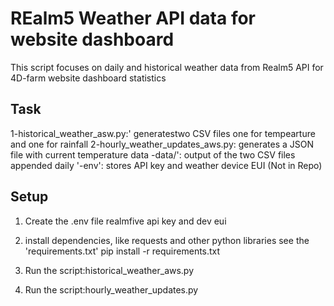 # REalm5 Weather API data for website dashboard

This script focuses on daily and historical weather data from Realm5 API for 4D-farm website dashboard statistics

## Task 
1-historical_weather_asw.py:' generatestwo CSV files one for tempearture and one for rainfall
2-hourly_weather_updates_aws.py: generates a JSON file with current temperature data
-data/': output of the two CSV files appended daily 
'-env': stores API key and weather device EUI (Not in Repo)

## Setup
1. Create the .env file
realmfive api key and dev eui

2. install dependencies, like requests and other python libraries see the 'requirements.txt'
pip install -r requirements.txt

3. Run the script:historical_weather_aws.py
4. Run the script:hourly_weather_updates.py

